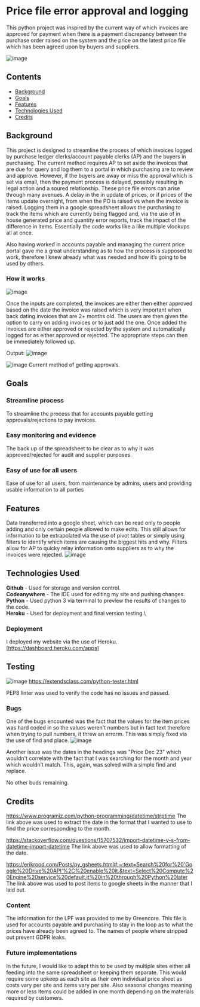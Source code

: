 # Price file error approval and logging

This python project was inspired by the current way of which invoices are approved for payment when there is a payment discrepancy between the purchase order raised on the system and the price on the latest price file which has been agreed upon by buyers and suppliers. 

![image](https://github.com/agunny/Price-Query/assets/133648178/ebe8f21b-c0ea-48c2-9a56-16ace652fdb3)

## Contents

* [Background](#background)
* [Goals](#goals)
* [Features](#features)
* [Technologies Used](#tech)
* [Credits](#Credits)


## <a id="background"></a>Background

This project is designed to streamline the process of which invoices logged by purchase ledger clerks/account payable clerks (AP) and the buyers in purchasing. The current method requires AP to set aside the invoices that are due for query and log them to a portal in which purchasing are to review and approve. However, if the buyers are away or miss the approval which is set via email, then the payment process is delayed, possibly resulting in legal action and a soured relationship. These price file errors can arise through many avenues. A delay in the in update of prices, or if prices of the items update overnight, from when the PO is raised vs when the invoice is raised. Logging them in a google spreadsheet allows the purchasing to track the items which are currently being flagged and, via the use of in house generated price and quantity error reports, track the impact of the difference in items. Essentially the code works like a like multiple vlookups all at once.

Also having worked in accounts payable and managing the current price portal gave me a great understanding as to how the process is supposed to work, therefore I knew already what was needed and how it’s going to be used by others.

### How it works

![image](https://github.com/agunny/Price-Query/assets/133648178/20bb4fa0-6fd7-4549-9341-0fbbf7e51175)

Once the inputs are completed, the invoices are either then either approved based on the date the invoice was raised which is very important when back dating invoices that are 2+ months old. The users are then given the option to carry on adding invoices or to just add the one. Once added the invoices are either approved or rejected by the system and automatically logged for as either approved or rejected. The appropriate steps can then be immediately followed up.

Output:
![image](https://github.com/agunny/Price-Query/assets/133648178/7241ca68-4cf3-4443-8b0a-3add61390812)


![image](https://github.com/agunny/Price-Query/assets/133648178/99c644cd-e696-40e8-ada7-79587d037442)
Current method of getting approvals.

## <a id="goals"></a>Goals

### Streamline process

To streamline the process that for accounts payable getting approvals/rejections to pay invoices.

### Easy monitoring and evidence

The back up of the spreadsheet to be clear as to why it was approved/rejected for audit and supplier purposes.

### Easy of use for all users

Ease of use for all users, from maintenance by admins, users and providing usable information to all parties

## **Features**

Data transferred into a google sheet, which can be read only to people adding and only certain people allowed to make edits. This still allows for information to be extrapolated via the use of pivot tables or simply using filters to identify which items are causing the biggest hits and why.
Filters allow for AP to quicky relay information onto suppliers as to why the invoices were rejected.
![image](https://github.com/agunny/Price-Query/assets/133648178/fa6d21ad-b3ae-4622-96ad-42352569ce97)


## <a id="tech"></a>Technologies Used

**Github** - Used for storage and version control.\
**Codeanywhere** - The IDE used for editing my site and pushing changes.\
**Python** - Used python 3 via terminal to preview the results of changes to the code.\
**Heroku** - Used for deployment and final version testing.\

### Deployment

I deployed my website via the use of Heroku. [https://dashboard.heroku.com/apps]

## Testing

![image](https://github.com/agunny/Price-Query/assets/133648178/ee6433d2-6016-4bb0-96ec-4860efc284ff)
<https://extendsclass.com/python-tester.html>

PEP8 linter was used to verify the code has no issues and passed.


### Bugs

One of the bugs encounted was the fact that the values for the item prices was hard coded in so the values weren't numbers but in fact text therefore when trying to pull numbers, it threw an errorm. This was simply fixed via the use of find and place.
![image](https://github.com/agunny/Price-Query/assets/133648178/18745502-74da-421f-b0f8-189d21254679)

Another issue was the dates in the headings was "Price Dec 23" which wouldn't correlate with the fact that I was searching for the month and year which wouldn’t match. This, again, was solved with a simple find and replace.

No other buds remaining.

## <a id="credits"></a>Credits

<https://www.programiz.com/python-programming/datetime/strptime> 
The link above was used to extract the date in the format that I wanted to use to find the price corresponding to the month.

<https://stackoverflow.com/questions/15707532/import-datetime-v-s-from-datetime-import-datetime>
The link above was used to allow formatting of the date.

<https://erikrood.com/Posts/py_gsheets.html#:~:text=Search%20for%20'Google%20Drive%20API'%2C%20enable%20it.&text=Select%20Compute%20Engine%20service%20default,it%20in%20through%20Python%20later>
The link above was used to post items to google sheets in the manner that I laid out.

### Content
The information for the LPF was provided to me by Greencore. This file is used for accounts payable and purchasing to stay in the loop as to what the prices have already been agreed to. The names of people where stripped out prevent GDPR leaks.

### Future implementations

In the future, I would like to adapt this to be used by multiple sites either all feeding into the same spreadsheet or keeping them separate. This would require some upkeep as each site as their own individual price sheet as costs vary per site and items vary per site. Also seasonal changes meaning more or less items could be added in one month depending on the materials required by customers.










